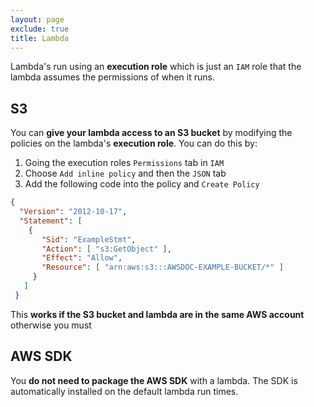 ```yaml
---
layout: page
exclude: true
title: Lambda
---
```


Lambda's run using an **execution role** which is just an `IAM` role that the lambda assumes the permissions of when it runs.

## S3

You can **give your lambda access to an S3 bucket** by modifying the policies on the lambda's **execution role**. You can do this by:

1. Going the execution roles `Permissions` tab in `IAM`
2. Choose `Add inline policy` and then the `JSON` tab
3. Add the following code into the policy and `Create Policy`

```json
{ 
  "Version": "2012-10-17", 
  "Statement": [ 
    { 
       "Sid": "ExampleStmt", 
       "Action": [ "s3:GetObject" ], 
       "Effect": "Allow", 
       "Resource": [ "arn:aws:s3:::AWSDOC-EXAMPLE-BUCKET/*" ] 
     } 
   ]
 }
```

This **works if the S3 bucket and lambda are in the same AWS account** otherwise you must 

## AWS SDK

You **do not need to package the AWS SDK** with a lambda. The SDK is automatically installed on the default lambda run times.

<!--stackedit_data:
eyJoaXN0b3J5IjpbNjI3NzQyMzc3LDExMzc3MTM1NTAsMTA4Nj
kzMTI4OCwxOTk1OTQ2NzIyXX0=
-->